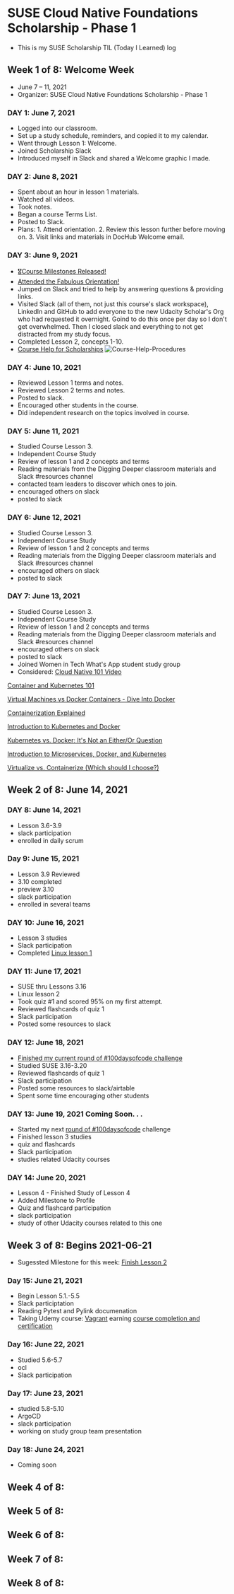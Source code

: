 # SUSE Cloud Native Foundations Scholarship - Phase 1
* This is my SUSE Scholarship TIL (Today I Learned) log

## Week 1 of 8: Welcome Week
- June 7 – 11, 2021
- Organizer: SUSE Cloud Native Foundations Scholarship - Phase 1

### DAY 1: June 7, 2021
- Logged into our classroom.  
- Set up a study schedule, reminders, and copied it to my calendar. 
- Went through Lesson 1: Welcome.
- Joined Scholarship Slack
- Introduced myself in Slack and shared a Welcome graphic I made.

### DAY 2: June 8, 2021
- Spent about an hour in lesson 1 materials.
- Watched all videos.
- Took notes.
- Began a course Terms List.
- Posted to Slack.
- Plans: 1. Attend orientation.
  2. Review this lesson further before moving on.
  3. Visit links and materials in DocHub Welcome email.

### DAY 3: June 9, 2021
- [🎖Course Milestones Released!](https://sites.google.com/udacity.com/suse-cloud-native-foundations/resources/milestones-course-timelines) 
- [Attended the Fabulous Orientation!](https://docs.google.com/presentation/d/1mZXRZU7SlLu6uWMDVO9fKa6TtdCfsiEJLy8LBtYLAEQ/present#slide=id.g1bdfc81a4a_0_0)
- Jumped on Slack and tried to help by answering questions & providing links. 
- Visited Slack (all of them, not just this course's slack workspace), LinkedIn and GitHub to add everyone to the new Udacity Scholar's Org who had requested it overnight. Goind to do this once per day so I don't get overwhelmed. Then I closed slack and everything to not get distracted from my study focus. 
- Completed Lesson 2, concepts 1-10. 
- [Course Help for Scholarships](https://udacity.zendesk.com/hc/en-us/requests/new?ticket_form_id=210726)
![Course-Help-Procedures](https://github.com/EO4wellness/leary-leerie/blob/master/SUSE%20Scholarship/Images/help-best-practices.jpg)


### DAY 4: June 10, 2021 
- Reviewed Lesson 1 terms and notes. 
- Reviewed Lesson 2 terms and notes.  
- Posted to slack.
- Encouraged other students in the course. 
- Did independent research on the topics involved in course. 

### DAY 5: June 11, 2021
- Studied Course Lesson 3.
- Independent Course Study 
- Review of lesson 1 and 2 concepts and terms 
- Reading materials from the Digging Deeper classroom materials and Slack #resources channel 
- contacted team leaders to discover which ones to join.
- encouraged others on slack
- posted to slack 

### DAY 6: June 12, 2021
- Studied Course Lesson 3.
- Independent Course Study 
- Review of lesson 1 and 2 concepts and terms 
- Reading materials from the Digging Deeper classroom materials and Slack #resources channel 
- encouraged others on slack
- posted to slack 

### DAY 7: June 13, 2021 
- Studied Course Lesson 3.
- Independent Course Study 
- Review of lesson 1 and 2 concepts and terms 
- Reading materials from the Digging Deeper classroom materials and Slack #resources channel 
- encouraged others on slack
- posted to slack 
- Joined Women in Tech What's App student study group 
- Considered: 
[Cloud Native 101 Video](https://www.youtube.com/watch?v=9Ik96SBaIvs)


[Container and Kubernetes 101](https://www.youtube.com/watch?v=gFozhTXOx18)


[Virtual Machines vs Docker Containers - Dive Into Docker](https://www.youtube.com/watch?v=TvnZTi_gaNc)


[Containerization Explained](https://www.youtube.com/watch?v=0qotVMX-J5s)


[Introduction to Kubernetes and Docker](https://www.youtube.com/watch?v=PfRWP60qxPM)


[Kubernetes vs. Docker: It's Not an Either/Or Question](https://www.youtube.com/watch?v=2vMEQ5zs1ko)


[Introduction to Microservices, Docker, and Kubernetes ](https://www.youtube.com/watch?v=1xo-0gCVhTU) 


[Virtualize vs. Containerize (Which should I choose?)](https://www.youtube.com/watch?v=pxwUXJmAER4)



## Week 2 of 8: June 14, 2021
### DAY 8: June 14, 2021
- Lesson 3.6-3.9
- slack participation 
- enrolled in daily scrum

### Day 9: June 15, 2021
- Lesson 3.9 Reviewed
- 3.10 completed
- preview 3.10
- slack participation 
- enrolled in several teams

### DAY 10: June 16, 2021
- Lesson 3 studies 
- Slack participation 
- Completed [Linux lesson 1](https://www.udacity.com/course/linux-command-line-basics--ud595) 

### DAY 11: June 17, 2021 
- SUSE thru Lessons 3.16 
- Linux lesson 2
- Took quiz  #1 and scored 95% on my first attempt. 
- Reviewed flashcards of quiz 1
- Slack participation
- Posted some resources to slack 

### DAY 12: June 18, 2021 
- [Finished my current round of #100daysofcode challenge](https://github.com/EO4wellness/100-days-of-code/blob/master/History-EO4Wellness/round-2_log.md)
- Studied SUSE 3.16-3.20
- Reviewed flashcards of quiz 1
- Slack participation 
- Posted some resources to slack/airtable 
- Spent some time encouraging other students 

### DAY 13: June 19, 2021 Coming Soon. . . 
- Started my next [round of #100daysofcode](https://github.com/EO4wellness/100-days-of-code/blob/master/History-EO4Wellness/round-3_log.md) challenge
- Finished lesson 3 studies
- quiz and flashcards 
- Slack participation 
- studies related Udacity courses

### DAY 14: June 20, 2021 
- Lesson 4 - Finished Study of Lesson 4 
- Added Milestone to Profile
- Quiz and flashcard participation 
- slack participation 
- study of other Udacity courses related to this one 

## Week 3 of 8: Begins 2021-06-21
* Sugessted Milestone for this week: [Finish Lesson 2](https://sites.google.com/udacity.com/suse-cloud-native-foundations/resources/milestones-course-timelines)

### Day 15: June 21, 2021
- Begin Lesson 5.1.-5.5
- Slack participtation 
- Reading Pytest and Pylink documenation 
- Taking Udemy course: [Vagrant](https://www.udemy.com/share/104edaAkMSdF5RRH4=/) earning [course completion and certification](https://www.udemy.com/certificate/UC-9df434fe-64b7-492e-8866-cb19286821b7/)

### Day 16: June 22, 2021
- Studied 5.6-5.7
- ocl
- Slack participation 


### Day 17: June 23, 2021
- studied 5.8-5.10
- ArgoCD
- slack participation 
- working on study group team presentation 

### Day 18: June 24, 2021
- Coming soon 


## Week 4 of 8: 
## Week 5 of 8: 
## Week 6 of 8: 
## Week 7 of 8: 
## Week 8 of 8: 
